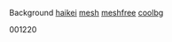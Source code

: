 Background
[haikei](https://haikei.app/)
[mesh](https://meshgradient.com/)
[meshfree](https://meshgradient.in/)
[coolbg](https://coolbackgrounds.io/)


001220